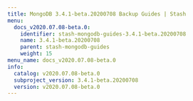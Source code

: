 ```yaml
---
title: MongoDB 3.4.1-beta.20200708 Backup Guides | Stash
menu:
  docs_v2020.07.08-beta.0:
    identifier: stash-mongodb-guides-3.4.1-beta.20200708
    name: 3.4.1-beta.20200708
    parent: stash-mongodb-guides
    weight: 15
menu_name: docs_v2020.07.08-beta.0
info:
  catalog: v2020.07.08-beta.0
  subproject_version: 3.4.1-beta.20200708
  version: v2020.07.08-beta.0
---
```


